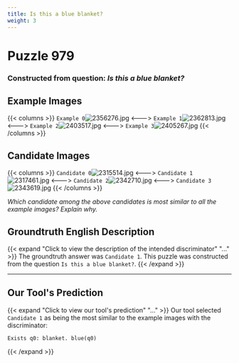```yaml
---
title: Is this a blue blanket?
weight: 3
---
```


# Puzzle 979
### Constructed from question: _Is this a blue blanket?_


## Example Images
{{< columns >}}
`Example 0`![2356276.jpg](/gqa_images/2356276.jpg)
<--->
`Example 1`![2362813.jpg](/gqa_images/2362813.jpg)
<--->
`Example 2`![2403517.jpg](/gqa_images/2403517.jpg)
<--->
`Example 3`![2405267.jpg](/gqa_images/2405267.jpg)
{{< /columns >}}

## Candidate Images
{{< columns >}}
`Candidate 0`![2315514.jpg](/gqa_images/2315514.jpg)
<--->
`Candidate 1`![2317461.jpg](/gqa_images/2317461.jpg)
<--->
`Candidate 2`![2342710.jpg](/gqa_images/2342710.jpg)
<--->
`Candidate 3`![2343619.jpg](/gqa_images/2343619.jpg)
{{< /columns >}}

*Which candidate among the above candidates is most similar to all the example images? Explain why.*

## Groundtruth English Description

{{< expand "Click to view the description of the intended discriminator" "..." >}}
The groundtruth answer was `Candidate 1`. This puzzle was constructed from the question `Is this a blue blanket?`.
{{< /expand >}}

---

## Our Tool's Prediction

{{< expand "Click to view our tool's prediction" "..." >}}
Our tool selected `Candidate 1` as being the most similar to the example images with the discriminator:
```plaintext
Exists q0: blanket. blue(q0)
```
{{< /expand >}}
